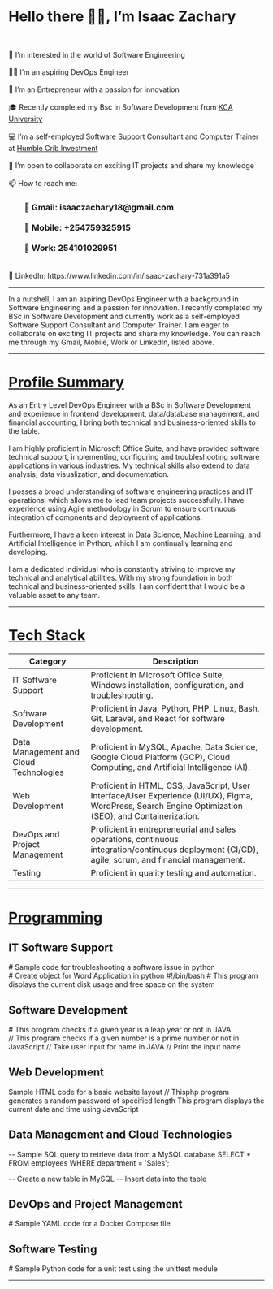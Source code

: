 
<h1>Hello there 👋👋, I’m Isaac Zachary</h1><br>
<p>
👀 I’m interested in the world of Software Engineering <br><br>
👨‍💻 I’m an aspiring DevOps Engineer <br><br>
💼 I’m an Entrepreneur with a passion for innovation<br><br>
🎓 Recently completed my Bsc in Software Development from <u>KCA University</u> <br><br>
💻 I’m a self-employed Software Support Consultant and Computer Trainer at <u>Humble Crib Investment</u> <br><br>
🤝 I’m open to collaborate on exciting IT projects and share my knowledge<br><br>
📫 How to reach me:<br>
  <h3>
&nbsp;&nbsp;&nbsp;&nbsp;&nbsp;&nbsp;&nbsp; 📧 Gmail: isaaczachary18@gmail.com <br><br>
&nbsp;&nbsp;&nbsp;&nbsp;&nbsp;&nbsp;&nbsp; 📱 Mobile: +254759325915<br><br>
&nbsp;&nbsp;&nbsp;&nbsp;&nbsp;&nbsp;&nbsp; 🏢 Work: 254101029951<br><br>
    </h3>
👔 LinkedIn: https://www.linkedin.com/in/isaac-zachary-731a391a5 <br>
</p>
<hr>
<p>
In a nutshell, I am an aspiring DevOps Engineer with a background in Software Engineering and a passion for innovation. I recently completed my BSc in Software Development and currently work as a self-employed Software Support Consultant and Computer Trainer. I am eager to collaborate on exciting IT projects and share my knowledge. You can reach me through my Gmail, Mobile, Work or LinkedIn, listed above.
<hr>
<p>

<h1><u>Profile Summary</u></h1>

As an Entry Level DevOps Engineer with a BSc in Software Development and experience in frontend development, data/database management, and financial accounting, I bring both technical and business-oriented skills to the table. 
<br><br>
I am highly proficient in Microsoft Office Suite, and have provided software technical support, implementing, configuring and troubleshooting software applications in various industries. My technical skills also extend to data analysis, data visualization, and documentation.
<br><br>
I posses a broad understanding of software engineering practices and IT operations, which allows me to lead team projects successfully. I have experience using Agile methodology in Scrum to ensure continuous integration of compnents and deployment of applications.
<br><br>
Furthermore, I have a keen interest in Data Science, Machine Learning, and Artificial Intelligence in Python, which I am continually learning and developing.
<br><br>
I am a dedicated individual who is constantly striving to improve my technical and analytical abilities. With my strong foundation in both technical and business-oriented skills, I am confident that I would be a valuable asset to any team. 
<hr>
<h1><u>Tech Stack</u></h1>
<table>
  <thead>
    <tr>
      <th>Category</th>
      <th>Description</th>
    </tr>
  </thead>
  <tbody>
    <tr>
      <td>IT Software Support</td>
      <td>Proficient in Microsoft Office Suite, Windows installation, configuration, and troubleshooting.</td>
    </tr>
    <tr>
      <td>Software Development</td>
      <td>Proficient in Java, Python, PHP, Linux, Bash, Git, Laravel, and React for software development.</td>
    </tr>
    <tr>
      <td>Data Management and Cloud Technologies</td>
      <td>Proficient in MySQL, Apache, Data Science, Google Cloud Platform (GCP), Cloud Computing, and Artificial Intelligence (AI).</td>
    </tr>
    <tr>
      <td>Web Development</td>
      <td>Proficient in HTML, CSS, JavaScript, User Interface/User Experience (UI/UX), Figma, WordPress, Search Engine Optimization (SEO), and Containerization.</td>
    </tr>
    <tr>
      <td>DevOps and Project Management</td>
      <td>Proficient in entrepreneurial and sales operations, continuous integration/continuous deployment (CI/CD), agile, scrum, and financial management.</td>
    </tr>
    <tr>
      <td>Testing</td>
      <td>Proficient in quality testing and automation.</td>
    </tr>
  </tbody>
</table>
  <hr>
  
<h1><u>Programming</u></h1>
<h2>IT Software Support</h2>
<P>
# Sample code for troubleshooting a software issue in python <br>
# Create object for Word Application in python
#!/bin/bash
# This program displays the current disk usage and free space on the system
</P>

<h2>Software Development</h2>
<P>
# This program checks if a given year is a leap year or not in JAVA <br>
// This program checks if a given number is a prime number or not in JavaScript
 // Take user input for name in JAVA
 // Print the input name
</P>

<h2>Web Development</h2>
<P>
Sample HTML code for a basic website layout
// Thisphp program generates a random password of specified length
This program displays the current date and time using JavaScript
</P>


<h2>Data Management and Cloud Technologies</h2>
<P>
-- Sample SQL query to retrieve data from a MySQL database
SELECT * FROM employees WHERE department = 'Sales';
  
-- Create a new table in MySQL
-- Insert data into the table
</P>

<h2>DevOps and Project Management</h2>
<P>
  # Sample YAML code for a Docker Compose file
</P>

<h2>Software Testing</h2>
<P>
# Sample Python code for a unit test using the unittest module
</P>
  
<hr>

<!---
IsaacZachary/IsaacZachary is a ✨ special ✨ repository because its `README.md` (this file) appears on your GitHub profile.
You can click the Preview link to take a look at your changes.
--->
